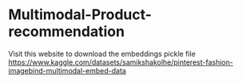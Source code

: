 # Multimodal-Product-recommendation

Visit this website to download the embeddings pickle file https://www.kaggle.com/datasets/samikshakolhe/pinterest-fashion-imagebind-multimodal-embed-data
